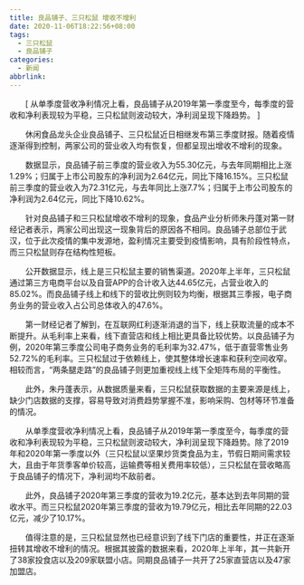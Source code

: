 ```yaml
---
title: 良品铺子、三只松鼠 增收不增利
date: 2020-11-06T18:22:56+08:00
tags:
  - 三只松鼠
  - 良品铺子
categories:
  - 新闻
abbrlink:
---
```


　　[ 从单季度营收净利情况上看，良品铺子从2019年第一季度至今，每季度的营收和净利表现较为平稳，三只松鼠则波动较大，净利润呈现下降趋势。 ]

　　休闲食品龙头企业良品铺子、三只松鼠近日相继发布第三季度财报。随着疫情逐渐得到控制，两家公司的营业收入均有恢复，但都呈现出增收不增利的现象。

　　数据显示，良品铺子前三季度的营业收入为55.30亿元，与去年同期相比上涨1.29%；归属于上市公司股东的净利润为2.64亿元，同比下降16.15%。三只松鼠前三季度的营业收入为72.31亿元，与去年同比上涨7.7%；归属于上市公司股东的净利润为2.64亿元，同比下降10.62%。

　　针对良品铺子和三只松鼠增收不增利的现象，食品产业分析师朱丹蓬对第一财经记者表示，两家公司出现这一现象背后的原因各不相同。良品铺子总部位于武汉，位于此次疫情的集中发源地，盈利情况主要受到疫情影响，具有阶段性特点，而三只松鼠则存在结构性短板。

　　公开数据显示，线上是三只松鼠主要的销售渠道。2020年上半年，三只松鼠通过第三方电商平台以及自营APP的合计收入达44.65亿元，占营业收入的85.02%。而良品铺子线上和线下的营收比例则较为均衡，根据其三季报，电子商务业务的营业收入占公司总体收入的47.6%。

　　第一财经记者了解到，在互联网红利逐渐消退的当下，线上获取流量的成本不断提升。从毛利率上来看，线下直营店和线上相比更具备比较优势。以良品铺子为例，2020年第三季度公司电子商务业务的毛利率为32.47%，低于直营零售业务52.72%的毛利率。三只松鼠过于依赖线上，使其整体增长速率和获利空间收窄。相较而言，“两条腿走路”的良品铺子则更加重视线上线下全矩阵布局的平衡性。

　　此外，朱丹蓬表示，从数据质量来看，三只松鼠获取数据的主要来源是线上，缺少门店数据的支撑，容易导致对消费趋势掌握不准，影响采购、包材等环节准备的情况。

　　从单季度营收净利情况上看，良品铺子从2019年第一季度至今，每季度的营收和净利表现较为平稳，三只松鼠则波动较大，净利润呈现下降趋势。除了2019年和2020年第一季度以外（三只松鼠以坚果炒货类食品为主，节假日期间需求较大，且由于年货季客单价较高，运输费等相关费用率较低），三只松鼠在营收略高于良品铺子的情况下，净利润均不敌前者。

　　此外，良品铺子2020年第三季度的营收为19.2亿元，基本达到去年同期的营收水平。而三只松鼠2020年第三季度的营收为19.79亿元，相比去年同期的22.03亿元，减少了10.17%。

　　值得注意的是，三只松鼠显然也已经意识到了线下门店的重要性，并正在逐渐扭转其增收不增利的情况。根据其披露的数据来看，2020年上半年，其一共新开了38家投食店以及209家联盟小店。同期良品铺子一共开了25家直营店以及47家加盟店。